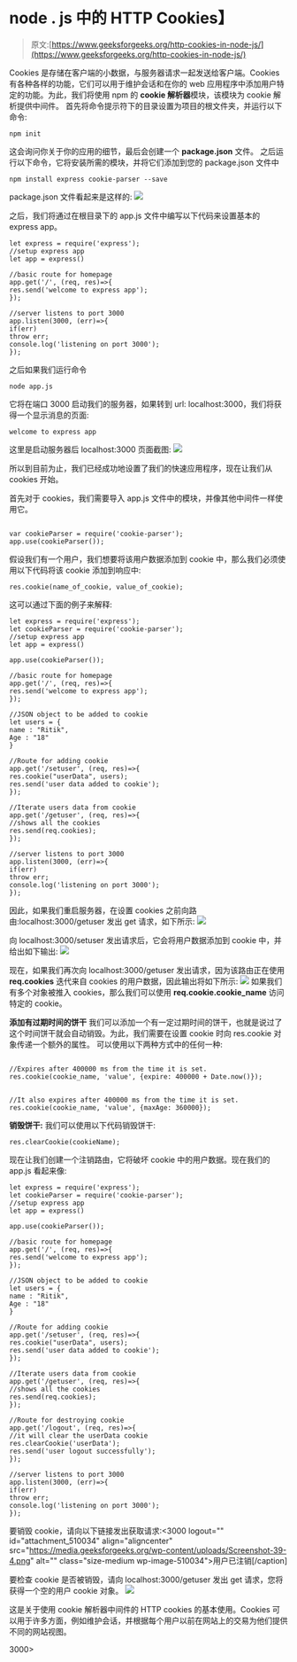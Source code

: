 # node . js 中的 HTTP Cookies】

> 原文:[https://www.geeksforgeeks.org/http-cookies-in-node-js/](https://www.geeksforgeeks.org/http-cookies-in-node-js/)

Cookies 是存储在客户端的小数据，与服务器请求一起发送给客户端。Cookies 有各种各样的功能，它们可以用于维护会话和在你的 web 应用程序中添加用户特定的功能。为此，我们将使用 npm 的 **cookie 解析器**模块，该模块为 cookie 解析提供中间件。
首先将命令提示符下的目录设置为项目的根文件夹，并运行以下命令:

```
npm init

```

这会询问你关于你的应用的细节，最后会创建一个 **package.json** 文件。
之后运行以下命令，它将安装所需的模块，并将它们添加到您的 package.json 文件中

```
npm install express cookie-parser --save

```

package.json 文件看起来是这样的:
![](img/44ec0a9a1bd16a7a4b42ac83d4b004a6.png)

之后，我们将通过在根目录下的 app.js 文件中编写以下代码来设置基本的 express app。

```
let express = require('express');
//setup express app
let app = express()

//basic route for homepage
app.get('/', (req, res)=>{
res.send('welcome to express app');
});

//server listens to port 3000
app.listen(3000, (err)=>{
if(err)
throw err;
console.log('listening on port 3000');
});
```

之后如果我们运行命令

```
node app.js

```

它将在端口 3000 启动我们的服务器，如果转到 url: localhost:3000，我们将获得一个显示消息的页面:

```
welcome to express app

```

这里是启动服务器后 localhost:3000 页面截图:
![](img/09b32a56c1a0dd42c163b883da318136.png)

所以到目前为止，我们已经成功地设置了我们的快速应用程序，现在让我们从 cookies 开始。

首先对于 cookies，我们需要导入 app.js 文件中的模块，并像其他中间件一样使用它。

```

var cookieParser = require('cookie-parser');
app.use(cookieParser());

```

假设我们有一个用户，我们想要将该用户数据添加到 cookie 中，那么我们必须使用以下代码将该 cookie 添加到响应中:

```
res.cookie(name_of_cookie, value_of_cookie);

```

这可以通过下面的例子来解释:

```
let express = require('express');
let cookieParser = require('cookie-parser');
//setup express app
let app = express()

app.use(cookieParser());

//basic route for homepage
app.get('/', (req, res)=>{
res.send('welcome to express app');
});

//JSON object to be added to cookie
let users = {
name : "Ritik",
Age : "18"
}

//Route for adding cookie
app.get('/setuser', (req, res)=>{
res.cookie("userData", users);
res.send('user data added to cookie');
});

//Iterate users data from cookie
app.get('/getuser', (req, res)=>{
//shows all the cookies
res.send(req.cookies);
});

//server listens to port 3000
app.listen(3000, (err)=>{
if(err)
throw err;
console.log('listening on port 3000');
});
```

因此，如果我们重启服务器，在设置 cookies 之前向路由:localhost:3000/getuser 发出 get 请求，如下所示:
![](img/11ca2f1256b41f06007215f7851371fe.png)

向 localhost:3000/setuser 发出请求后，它会将用户数据添加到 cookie 中，并给出如下输出:
![](img/d1fa1228a1ebdf748c524130453a99c7.png)

现在，如果我们再次向 localhost:3000/getuser 发出请求，因为该路由正在使用 **req.cookies** 迭代来自 cookies 的用户数据，因此输出将如下所示:
![](img/6b718041236e74afeee5fa0d771b390c.png)
如果我们有多个对象被推入 cookies，那么我们可以使用 **req.cookie.cookie_name** 访问特定的 cookie。

**添加有过期时间的饼干**
我们可以添加一个有一定过期时间的饼干，也就是说过了这个时间饼干就会自动销毁。为此，我们需要在设置 cookie 时向 res.cookie 对象传递一个额外的属性。
可以使用以下两种方式中的任何一种:

```

//Expires after 400000 ms from the time it is set.
res.cookie(cookie_name, 'value', {expire: 400000 + Date.now()});

```

```

//It also expires after 400000 ms from the time it is set.
res.cookie(cookie_name, 'value', {maxAge: 360000});

```

**销毁饼干:**
我们可以使用以下代码销毁饼干:

```
res.clearCookie(cookieName);

```

现在让我们创建一个注销路由，它将破坏 cookie 中的用户数据。现在我们的 app.js 看起来像:

```
let express = require('express');
let cookieParser = require('cookie-parser');
//setup express app
let app = express()

app.use(cookieParser());

//basic route for homepage
app.get('/', (req, res)=>{
res.send('welcome to express app');
});

//JSON object to be added to cookie
let users = {
name : "Ritik",
Age : "18"
}

//Route for adding cookie
app.get('/setuser', (req, res)=>{
res.cookie("userData", users);
res.send('user data added to cookie');
});

//Iterate users data from cookie
app.get('/getuser', (req, res)=>{
//shows all the cookies
res.send(req.cookies);
});

//Route for destroying cookie
app.get('/logout', (req, res)=>{
//it will clear the userData cookie
res.clearCookie('userData');
res.send('user logout successfully');
});

//server listens to port 3000
app.listen(3000, (err)=>{
if(err)
throw err;
console.log('listening on port 3000');
});
```

要销毁 cookie，请向以下链接发出获取请求:<3000 logout="" id="attachment_510034" align="aligncenter" src="https://media.geeksforgeeks.org/wp-content/uploads/Screenshot-39-4.png" alt="" class="size-medium wp-image-510034">用户已注销[/caption]

要检查 cookie 是否被销毁，请向 localhost:3000/getuser 发出 get 请求，您将获得一个空的用户 cookie 对象。
![](img/bded5aa432826bddd68e1f88293aab17.png)

这是关于使用 cookie 解析器中间件的 HTTP cookies 的基本使用。Cookies 可以用于许多方面，例如维护会话，并根据每个用户以前在网站上的交易为他们提供不同的网站视图。

3000>